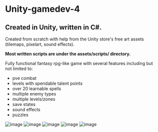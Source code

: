 # Unity-gamedev-4
## Created in Unity, written in C#.
Created from scratch with help from the Unity store's free art assets (tilemaps, pixelart, sound effects).

**Most written scripts are under the assets/scripts/ directory.**

Fully functional fantasy rpg-like game with several features including but not limited to: 
 - pve combat
 - levels with spendable talent points
 - over 20 learnable spells
 - multiple enemy types
 - multiple levels/zones
 - save states
 - sound effects
 - puzzles

![image](https://github.com/apenn142/Unity-gamedev-4/assets/80642603/49b637ed-6306-4ec1-b237-0e29316402b4)
![image](https://github.com/apenn142/Unity-gamedev-4/assets/80642603/70e9b32e-d63d-487d-abf5-d1001d2b5c62)
![image](https://github.com/apenn142/Unity-gamedev-4/assets/80642603/00678e39-8fbb-479f-849c-0a25614a321f)
![image](https://github.com/apenn142/Unity-gamedev-4/assets/80642603/2f1ca3ec-5129-4160-a266-5b542ab1eea0)
![image](https://github.com/apenn142/Unity-gamedev-4/assets/80642603/8bb8d5d0-94f1-42d2-8114-f960bed4166f)



